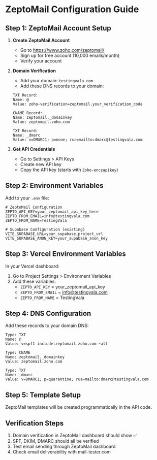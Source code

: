 # ZeptoMail Configuration Guide

## Step 1: ZeptoMail Account Setup

1. **Create ZeptoMail Account**
   - Go to https://www.zoho.com/zeptomail/
   - Sign up for free account (10,000 emails/month)
   - Verify your account

2. **Domain Verification**
   - Add your domain: `testingvala.com`
   - Add these DNS records to your domain:

   ```
   TXT Record:
   Name: @
   Value: zoho-verification=zeptomail.your_verification_code

   CNAME Record:
   Name: zeptomail._domainkey
   Value: zeptomail.zoho.com

   TXT Record:
   Name: _dmarc
   Value: v=DMARC1; p=none; rua=mailto:dmarc@testingvala.com
   ```

3. **Get API Credentials**
   - Go to Settings > API Keys
   - Create new API key
   - Copy the API key (starts with `Zoho-enczapikey`)

## Step 2: Environment Variables

Add to your `.env` file:

```env
# ZeptoMail Configuration
ZEPTO_API_KEY=your_zeptomail_api_key_here
ZEPTO_FROM_EMAIL=info@testingvala.com
ZEPTO_FROM_NAME=TestingVala

# Supabase Configuration (existing)
VITE_SUPABASE_URL=your_supabase_project_url
VITE_SUPABASE_ANON_KEY=your_supabase_anon_key
```

## Step 3: Vercel Environment Variables

In your Vercel dashboard:
1. Go to Project Settings > Environment Variables
2. Add these variables:
   - `ZEPTO_API_KEY` = your_zeptomail_api_key
   - `ZEPTO_FROM_EMAIL` = info@testingvala.com
   - `ZEPTO_FROM_NAME` = TestingVala

## Step 4: DNS Configuration

Add these records to your domain DNS:

```
Type: TXT
Name: @
Value: v=spf1 include:zeptomail.zoho.com ~all

Type: CNAME  
Name: zeptomail._domainkey
Value: zeptomail.zoho.com

Type: TXT
Name: _dmarc
Value: v=DMARC1; p=quarantine; rua=mailto:dmarc@testingvala.com
```

## Step 5: Template Setup

ZeptoMail templates will be created programmatically in the API code.

## Verification Steps

1. Domain verification in ZeptoMail dashboard should show ✅
2. SPF, DKIM, DMARC should all be verified
3. Test email sending through ZeptoMail dashboard
4. Check email deliverability with mail-tester.com